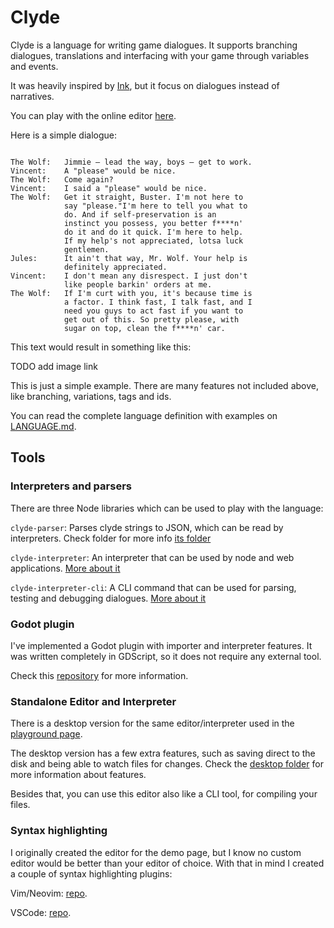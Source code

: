 # Clyde

Clyde is a language for writing game dialogues. It supports branching dialogues, translations and interfacing with your game through variables and events.

It was heavily inspired by [Ink](https://github.com/inkle/ink), but it focus on dialogues instead of narratives.

You can play with the online editor [here]().

Here is a simple dialogue:
```

The Wolf:   Jimmie – lead the way, boys – get to work.
Vincent:    A "please" would be nice.
The Wolf:   Come again?
Vincent:    I said a "please" would be nice.
The Wolf:   Get it straight, Buster. I'm not here to
            say "please."I'm here to tell you what to
            do. And if self-preservation is an
            instinct you possess, you better f****n'
            do it and do it quick. I'm here to help.
            If my help's not appreciated, lotsa luck
            gentlemen.
Jules:      It ain't that way, Mr. Wolf. Your help is
            definitely appreciated.
Vincent:    I don't mean any disrespect. I just don't
            like people barkin' orders at me.
The Wolf:   If I'm curt with you, it's because time is
            a factor. I think fast, I talk fast, and I
            need you guys to act fast if you want to
            get out of this. So pretty please, with
            sugar on top, clean the f****n' car.
```
This text would result in something like this:

TODO add image link

This is just a simple example. There are many features not included above, like branching, variations, tags and ids.

You can read the complete language definition with examples on [LANGUAGE.md](./LANGUAGE.md).

## Tools

### Interpreters and parsers

There are three Node libraries which can be used to play with the language:

`clyde-parser`: Parses clyde strings to JSON, which can be read by interpreters. Check folder for more info [its folder]()

`clyde-interpreter`: An interpreter that can be used by node and web applications. [More about it ]()

`clyde-interpreter-cli`: A CLI command that can be used for parsing, testing and debugging dialogues. [More about it]()


### Godot plugin

I've implemented a Godot plugin with importer and interpreter features. It was written completely in GDScript, so it does not require any external tool.

Check this [repository]() for more information.


### Standalone Editor and Interpreter

There is a desktop version for the same editor/interpreter used in the [playground page]().

The desktop version has a few extra features, such as saving direct to the disk and being able to watch files for changes. Check the [desktop folder]() for more information about features.

Besides that, you can use this editor also like a CLI tool, for compiling your files.


###  Syntax highlighting

I originally created the editor for the demo page, but I know no custom editor would be better than your editor of choice. With that in mind I created a couple of syntax highlighting plugins:

Vim/Neovim: [repo]().

VSCode: [repo]().




